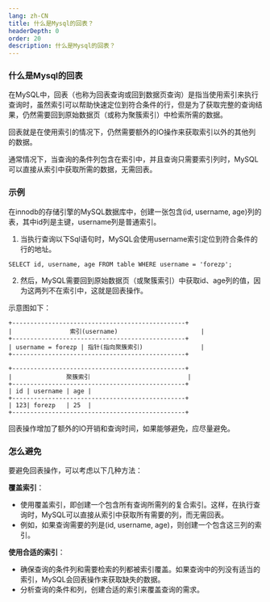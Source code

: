 ```yaml
---
lang: zh-CN
title: 什么是Mysql的回表？
headerDepth: 0
order: 20
description: 什么是Mysql的回表？
---
```




### 什么是Mysql的回表

在MySQL中，回表（也称为回表查询或回到数据页查询）是指当使用索引来执行查询时，虽然索引可以帮助快速定位到符合条件的行，但是为了获取完整的查询结果，仍然需要回到原始数据页（或称为聚簇索引）中检索所需的数据。

回表就是在使用索引的情况下，仍然需要额外的IO操作来获取索引以外的其他列的数据。

通常情况下，当查询的条件列包含在索引中，并且查询只需要索引列时，MySQL可以直接从索引中获取所需的数据，无需回表。



### 示例

在innodb的存储引擎的MySQL数据库中，创建一张包含(id, username, age)列的表，其中id列是主键，username列是普通索引。

1. 当执行查询以下Sql语句时，MySQL会使用username索引定位到符合条件的行的地址。

```
SELECT id, username, age FROM table WHERE username = 'forezp';
```

2. 然后，MySQL需要回到原始数据页（或聚簇索引）中获取id、age列的值，因为这两列不在索引中，这就是回表操作。

示意图如下：

```
+------------------------------------------------+
|                索引(username)                       |
+------------------------------------------------+
| username = forezp | 指针(指向聚簇索引)                |
+------------------------------------------------+

+------------------------------------------------+
|               聚簇索引                           |
+------------------------------------------------+
| id | username | age |
+------------------------------------------------+
| 123| forezp   | 25  |
+------------------------------------------------+
```



回表操作增加了额外的IO开销和查询时间，如果能够避免，应尽量避免。



### 怎么避免

要避免回表操作，可以考虑以下几种方法：

**覆盖索引**：

- 使用覆盖索引，即创建一个包含所有查询所需列的复合索引。这样，在执行查询时，MySQL可以直接从索引中获取所有需要的列，而无需回表。
- 例如，如果查询需要的列是(id, username, age)，则创建一个包含这三列的索引。

**使用合适的索引**：

- 确保查询的条件列和需要检索的列都被索引覆盖。如果查询中的列没有适当的索引，MySQL会回表操作来获取缺失的数据。
- 分析查询的条件和列，创建合适的索引来覆盖查询的需求。

